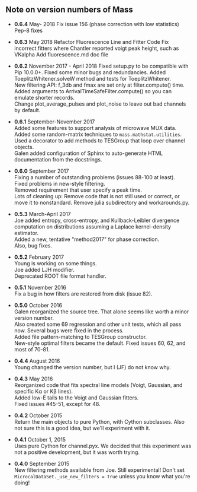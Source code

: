 ## Note on version numbers of Mass
* **0.6.4** May- 2018
Fix issue 156 (phase correction with low statistics)
Pep-8 fixes

* **0.6.3** May 2018
Refactor Fluorescence Line and Fitter Code
Fix incorrect fitters where Chantler reported voigt peak height, such as VKalpha
Add fluorescence.md doc file

* **0.6.2** November 2017 - April 2018
Fixed setup.py to be compatible with Pip 10.0.0+.
Fixed some minor bugs and redundancies.
Added ToeplitzWhitener.solveW method and tests for ToeplitzWhitener.  
New filtering API: f_3db and fmax are set only at filter.compute() time.  
Added arguments to ArrivalTimeSafeFilter.compute() so you can emulate shorter records.  
Change plot_average_pulses and plot_noise to leave out bad channels by default.  

* **0.6.1** September-November 2017    
Added some features to support analysis of microwave MUX data.  
Added some random-matrix techniques to `mass.mathstat.utilities`.  
Used a decorator to add methods to TESGroup that loop over channel objects.  
Galen added configuration of Sphinx to auto-generate HTML documentation from the docstrings.  

* **0.6.0** September 2017  
Fixing a number of outstanding problems (issues 88-100 at least).  
Fixed problems in new-style filtering.  
Removed requirement that user specify a peak time.  
Lots of cleaning up: Remove code that is not still used or correct, or move it to nonstandard. Remove julia subdirectory and workarounds.py.

* **0.5.3** March-April 2017  
Joe added entropy, cross-entropy, and Kullback-Leibler divergence computation on distributions assuming a Laplace kernel-density estimator.  
Added a new, tentative "method2017" for phase correction.  
Also, bug fixes.

* **0.5.2** February 2017  
Young is working on some things.  
Joe added LJH modifier.  
Deprecated ROOT file format handler.  

* **0.5.1** November 2016  
Fix a bug in how filters are restored from disk (issue 82).

* **0.5.0** October 2016  
Galen reorganized the source tree. That alone seems like worth a minor version number.  
Also created some 69 regression and other unit tests, which all pass now. Several bugs were fixed in the process.  
Added file pattern-matching to TESGroup constructor.  
New-style optimal filters became the default. Fixed issues 60, 62, and most of 70-81.

* **0.4.4** August 2016  
Young changed the version number, but I (JF) do not know why.

* **0.4.3** May 2016  
Reorganized code that fits spectral line models (Voigt, Gaussian, and specific K&alpha; or K&beta; lines).  
Added low-E tails to the Voigt and Gaussian fitters.  
Fixed issues #45-51, except for 48.

* **0.4.2** October 2015  
Return the main objects to pure Python, with Cython subclasses. Also not sure this is a good idea, but we'll experiment with it.

* **0.4.1** October 1, 2015   
Uses pure Cython for channel.pyx. We decided that this experiment was not a positive development, but it was worth trying.

* **0.4.0** September 2015  
New filtering methods available from Joe. Still experimental! Don't set ```MicrocalDataSet._use_new_filters = True``` unless you know what you're doing!
